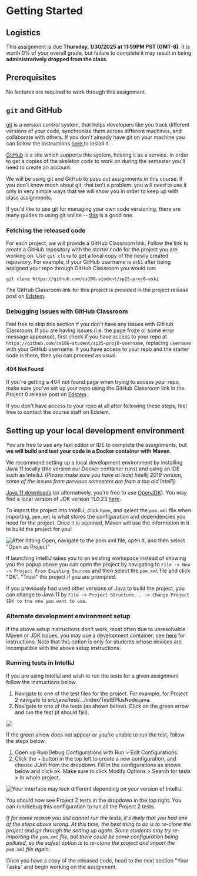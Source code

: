 # Getting Started

## Logistics

This assignment is due **Thursday, 1/30/2025 at 11:59PM PST (GMT-8)**. It is worth 0% of your overall grade, but failure to complete it may result in being **administratively dropped from the class**.

## Prerequisites

No lectures are required to work through this assignment.

## `git` and GitHub

[git](https://en.wikipedia.org/wiki/Git) is a _version control_ system, that helps developers like you track different versions of your code, synchronize them across different machines, and collaborate with others. If you don't already have git on your machine you can follow the instructions [here ](https://git-scm.com/book/en/v2/Getting-Started-Installing-Git)to install it.

[GitHub](https://github.com) is a site which supports this system, hosting it as a service. In order to get a copies of the skeleton code to work on during the semester you'll need to create an account.

We will be using git and GitHub to pass out assignments in this course. If you don't know much about git, that isn't a problem: you will _need_ to use it only in very simple ways that we will show you in order to keep up with class assignments.

If you'd like to use git for managing your own code versioning, there are many guides to using git online -- [this](http://git-scm.com/book/en/v1/Getting-Started) is a good one.

### Fetching the released code

For each project, we will provide a GitHub Classroom link. Follow the link to create a GitHub repository with the starter code for the project you are working on. Use `git clone` to get a local copy of the newly created repository. For example, if your GitHub username is `oski` after being assigned your repo through GitHub Classroom you would run:

`git clone https://github.com/cs186-student/sp25-proj0-oski`

The GitHub Classroom link for this project is provided in the project release post on [Edstem](https://edstem.org/us/courses/70276/discussion/).

### Debugging Issues with GitHub Classroom

Feel free to skip this section if you don't have any issues with GitHub Classroom. If you are having issues (i.e. the page froze or some error message appeared), first check if you have access to your repo at `https://github.com/cs186-student/sp25-proj0-username`, replacing `username` with your GitHub username. If you have access to your repo and the starter code is there, then you can proceed as usual.

#### 404 Not Found

If you're getting a 404 not found page when trying to access your repo, make sure you've set up your repo using the GitHub Classroom link in the Project 0 release post on [Edstem](https://edstem.org/us/courses/70276/discussion/).

If you don't have access to your repo at all after following these steps, feel free to contact the course staff on Edstem.

## Setting up your local development environment

You are free to use any text editor or IDE to complete the assignments, but **we will build and test your code in a Docker container with Maven**.

We recommend setting up a local development environment by installing Java 11 locally (the version our Docker container runs) and using an IDE such as IntelliJ. (*Please make sure you have at least Intellij 2019 version, some of the issues from previous semesters are from a too old Intellij*)

[Java 11 downloads](https://www.oracle.com/java/technologies/downloads/#java11) (or alternatively, you're free to use [OpenJDK](https://openjdk.java.net/install/)). You may find a local version of JDK version 11.0.23 [here](https://drive.google.com/file/d/1DZIXu-3u-A6Duo_nisQC2Z5OZToBbh6I/view?usp=drive_link).

To import the project into IntelliJ, click `Open`, and select the `pom.xml` file when importing. `pom.xml` is what stores the configuration and dependencies you need for the project. Once it is scanned, Maven will use the information in it to build the project for you!

![After hitting Open, navigate to the pom.xml file, open it, and then select "Open as Project"](../../.gitbook/assets/intellijopen.jpg)

If launching IntelliJ takes you to an existing workspace instead of showing you the popup above you can open the project by navigating to `File -> New -> Project From Existing Sources` and then select the `pom.xml` file and click "OK". "Trust" the project if you are prompted.

If you previously had used other versions of Java to build the project, you can change to Java 11 by `File -> Project Structure... -> Change Project SDK to the one you want to use`.

### Alternate development environment setup 

If the above setup instructions don't work, most often due to unresolvable Maven or JDK issues, you may use a development container; see [here](../../common/devcontainer-setup.md) for instructions. Note that this option is only for students whose devices are incompatible with the above setup instructions.

### Running tests in IntelliJ

If you are using IntelliJ and wish to run the tests for a given assignment follow the instructions below.

1. Navigate to one of the test files for the project. For example, for Project 2 navigate to src/java/test/.../index/TestBPlusNode.java.&#x20;
2. Navigate to one of the tests (as shown below). Click on the green arrow and run the test (it should fail).

![](<../../.gitbook/assets/Screen Shot 2022-01-17 at 10.56.04 PM.png>)

If the green arrow does not appear or you're unable to run the test, follow the steps below.

1. &#x20;Open up Run/Debug Configurations with Run > Edit Configurations.
2. Click the + button in the top left to create a new configuration, and choose JUnit from the dropdown. Fill in the configurations as shown below and click ok. Make sure to click Modify Options > Search for tests > In whole project.

![Your interface may look different depending on your version of IntelliJ. ](<../../.gitbook/assets/Screen Shot 2022-01-17 at 11.14.15 PM.png>)

You should now see Project 2 tests in the dropdown in the top right. You can run/debug this configuration to run all the Project 2 tests.

*If for some reason you still cannot run the tests, it's likely that you had one of the steps above wrong. At this time, the best thing to do is to re-clone the project and go through the setting up again. Some students may try re-importing the `pom.xml` file, but there could be some configuration being polluted, so the safest option is to re-clone the project and import the `pom.xml` file again.*

Once you have a copy of the released code, head to the next section "Your Tasks" and begin working on the assignment.
